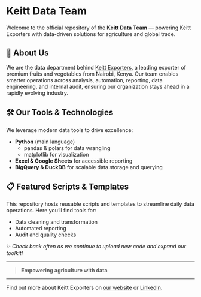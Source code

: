 # Keitt Data Team

Welcome to the official repository of the **Keitt Data Team** — powering Keitt Exporters with data-driven solutions for agriculture and global trade.

## 🌱 About Us

We are the data department behind [Keitt Exporters](https://keitt.co.ke/), a leading exporter of premium fruits and vegetables from Nairobi, Kenya. Our team enables smarter operations across analysis, automation, reporting, data engineering, and internal audit, ensuring our organization stays ahead in a rapidly evolving industry.

## 🛠️ Our Tools & Technologies

We leverage modern data tools to drive excellence:
- **Python** (main language)
  - pandas & polars for data wrangling
  - matplotlib for visualization
- **Excel & Google Sheets** for accessible reporting
- **BigQuery & DuckDB** for scalable data storage and querying

## 📋 Featured Scripts & Templates

This repository hosts reusable scripts and templates to streamline daily data operations. Here you’ll find tools for:
- Data cleaning and transformation
- Automated reporting
- Audit and quality checks

✨ *Check back often as we continue to upload new code and expand our toolkit!*

---

> **Empowering agriculture with data**

---

Find out more about Keitt Exporters on [our website](https://keitt.co.ke/) or [LinkedIn](https://www.linkedin.com/company/keitt-exporters-limited).
